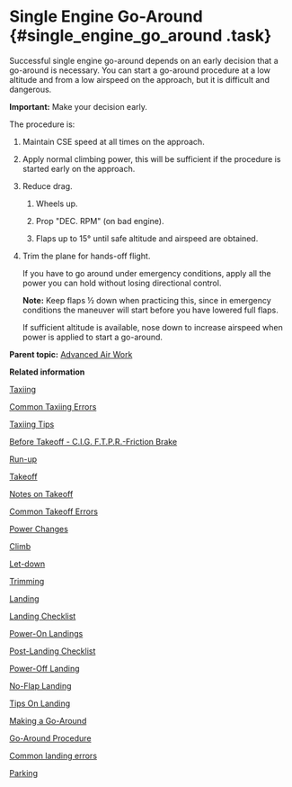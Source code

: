 # Single Engine Go-Around {#single_engine_go_around .task}

Successful single engine go-around depends on an early decision that a go-around is necessary. You can start a go-around procedure at a low altitude and from a low airspeed on the approach, but it is difficult and dangerous.

**Important:** Make your decision early.

The procedure is:

1.  Maintain CSE speed at all times on the approach.

2.  Apply normal climbing power, this will be sufficient if the procedure is started early on the approach.

3.  Reduce drag.

    1.  Wheels up.

    2.  Prop "DEC. RPM" \(on bad engine\).

    3.  Flaps up to 15° until safe altitude and airspeed are obtained.

4.  Trim the plane for hands-off flight.

    If you have to go around under emergency conditions, apply all the power you can hold without losing directional control.

    **Note:** Keep flaps ½ down when practicing this, since in emergency conditions the maneuver will start before you have lowered full flaps.

    If sufficient altitude is available, nose down to increase airspeed when power is applied to start a go-around.


**Parent topic:** [Advanced Air Work](../topics/advanced_air_work.md)

**Related information**  


[Taxiing](../topics/taxiing.md)

[Common Taxiing Errors](../topics/common_taxiing_errors.md)

[Taxiing Tips](../topics/taxiing_tips.md)

[Before Takeoff - C.I.G. F.T.P.R.-Friction Brake](../topics/before_takeoff_c.i.g.f.t.p.r._friction_brake.md)

[Run-up](../topics/run_up.md)

[Takeoff](../topics/takeoff.md)

[Notes on Takeoff](../topics/notes_on_takeoff.md)

[Common Takeoff Errors](../topics/common_takeoff_errors.md)

[Power Changes](../topics/power_changes.md)

[Climb](../topics/climb.md)

[Let-down](../topics/let_down.md)

[Trimming](../topics/trimming.md)

[Landing](../topics/landing.md)

[Landing Checklist](../topics/landing_checklist.md)

[Power-On Landings](../topics/power_on_landings.md)

[Post-Landing Checklist](../topics/post_landing_checklist.md)

[Power-Off Landing](../topics/power_off_landing.md)

[No-Flap Landing](../topics/no_flap_landing.md)

[Tips On Landing](../topics/tips_on_landing.md)

[Making a Go-Around](../topics/making_a_go_around.md)

[Go-Around Procedure](../topics/go_around_procedure.md)

[Common landing errors](../topics/common_landing_errors.md)

[Parking](../topics/parking.md)

